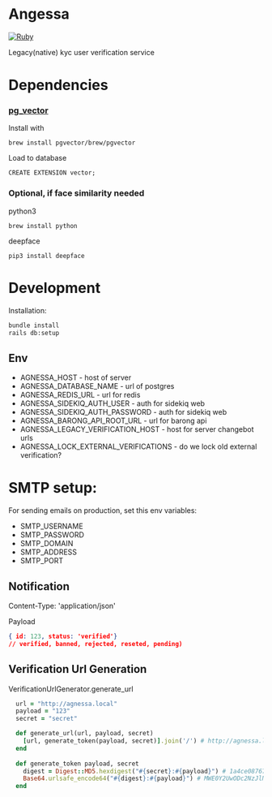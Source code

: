 
# Angessa

[![Ruby](https://github.com/bitzlato/agnessa/actions/workflows/ruby.yml/badge.svg)](https://github.com/bitzlato/agnessa/actions/workflows/ruby.yml)

Legacy(native) kyc user verification service

# Dependencies

### [pg_vector](https://github.com/pgvector/pgvector)

Install with

```brew install pgvector/brew/pgvector```

Load to database

```CREATE EXTENSION vector;```

### Optional, if face similarity needed
python3

```brew install python```

deepface

```pip3 install deepface```

# Development

Installation:
```bash
bundle install
rails db:setup
```

## Env
- AGNESSA_HOST - host of server
- AGNESSA_DATABASE_NAME - url of postgres
- AGNESSA_REDIS_URL - url for redis
- AGNESSA_SIDEKIQ_AUTH_USER - auth for sidekiq web
- AGNESSA_SIDEKIQ_AUTH_PASSWORD - auth for sidekiq web
- AGNESSA_BARONG_API_ROOT_URL - url for barong api
- AGNESSA_LEGACY_VERIFICATION_HOST - host for server changebot urls
- AGNESSA_LOCK_EXTERNAL_VERIFICATIONS - do we lock old external verification?
# SMTP setup:

For sending emails on production, set this env variables:

- SMTP_USERNAME 
- SMTP_PASSWORD
- SMTP_DOMAIN
- SMTP_ADDRESS
- SMTP_PORT


## Notification
Content-Type: 'application/json'  

Payload
```json
{ id: 123, status: 'verified'}
// verified, banned, rejected, reseted, pending)
```

## Verification Url Generation

VerificationUrlGenerator.generate_url
```ruby
  url = "http://agnessa.local"
  payload = "123"
  secret = "secret"

  def generate_url(url, payload, secret)
    [url, generate_token(payload, secret)].join('/') # http://agnessa.local/MWE0Y2UwODc2NzJlNTY4MThlZTExNWNiM2I2YzlhMzY6MTIz
  end
 
  def generate_token payload, secret
    digest = Digest::MD5.hexdigest("#{secret}:#{payload}") # 1a4ce087672e56818ee115cb3b6c9a36
    Base64.urlsafe_encode64("#{digest}:#{payload}") # MWE0Y2UwODc2NzJlNTY4MThlZTExNWNiM2I2YzlhMzY6MTIz
  end
```

